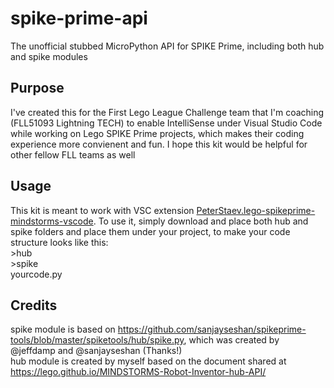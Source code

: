 # spike-prime-api
The unofficial stubbed MicroPython API for SPIKE Prime, including both hub and spike modules

## Purpose
I've created this for the First Lego League Challenge team that I'm coaching (FLL51093 Lightning TECH) to enable IntelliSense under Visual Studio Code while working on Lego SPIKE Prime projects, which makes their coding experience more convienent and fun.
I hope this kit would be helpful for other fellow FLL teams as well

## Usage
This kit is meant to work with VSC extension [PeterStaev.lego-spikeprime-mindstorms-vscode](https://marketplace.visualstudio.com/items?itemName=PeterStaev.lego-spikeprime-mindstorms-vscode).
To use it, simply download and place both hub and spike folders and place them under your project, to make your code structure looks like this:
  <br>\>hub
  <br>\>spike
  <br>yourcode.py

## Credits
spike module is based on https://github.com/sanjayseshan/spikeprime-tools/blob/master/spiketools/hub/spike.py, which was created by @jeffdamp and @sanjayseshan (Thanks!)<br>
hub module is created by myself based on the document shared at https://lego.github.io/MINDSTORMS-Robot-Inventor-hub-API/
